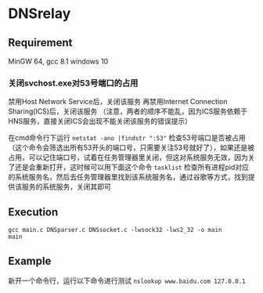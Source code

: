 # DNSrelay

## Requirement
MinGW 64, gcc 8.1
windows 10
### 关闭svchost.exe对53号端口的占用
禁用Host Network Service后，关闭该服务
再禁用Internet Connection Sharing(ICS)后，关闭该服务
（注意，两者的顺序不能乱，因为ICS服务依赖于HNS服务，直接关闭ICS会出现不能关闭该服务的错误提示）

在cmd命令行下运行
```netstat -ano |findstr ":53"```
检查53号端口是否被占用（这个命令会筛选出所有53开头的端口号，只需要关注53号就好了），如果还是被占用，可以记住端口号，试着在任务管理器里关闭，但这对系统服务无效，因为关了还是会重新打开，这时候可以用下面这个命令
```tasklist```
检查所有进程pid对应的系统服务名，然后去任务管理器里找到该系统服务名，通过谷歌等方式，找到提供该服务的系统服务，关闭其即可


## Execution
```
gcc main.c DNSparser.c DNSsocket.c -lwsock32 -lws2_32 -o main
main
```

## Example
新开一个命令行，运行以下命令进行测试
```nslookup www.baidu.com 127.0.0.1```